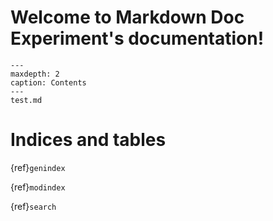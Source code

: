 # Welcome to Markdown Doc Experiment's documentation!

```{toctree}
---
maxdepth: 2
caption: Contents
---
test.md
```

# Indices and tables

{ref}`genindex`

{ref}`modindex`

{ref}`search`